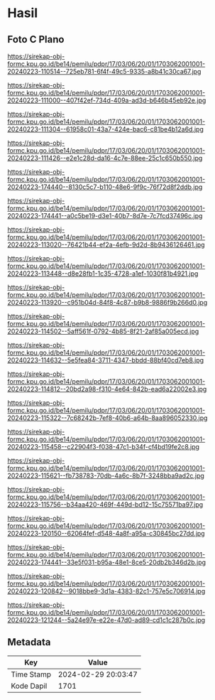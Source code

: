 # Hasil

## Foto C Plano

https://sirekap-obj-formc.kpu.go.id/be14/pemilu/pdpr/17/03/06/20/01/1703062001001-20240223-110514--725eb781-6f4f-49c5-9335-a8b41c30ca67.jpg

https://sirekap-obj-formc.kpu.go.id/be14/pemilu/pdpr/17/03/06/20/01/1703062001001-20240223-111000--407f42ef-734d-409a-ad3d-b646b45eb92e.jpg

https://sirekap-obj-formc.kpu.go.id/be14/pemilu/pdpr/17/03/06/20/01/1703062001001-20240223-111304--61958c01-43a7-424e-bac6-c81be4b12a6d.jpg

https://sirekap-obj-formc.kpu.go.id/be14/pemilu/pdpr/17/03/06/20/01/1703062001001-20240223-111426--e2e1c28d-da16-4c7e-88ee-25c1c650b550.jpg

https://sirekap-obj-formc.kpu.go.id/be14/pemilu/pdpr/17/03/06/20/01/1703062001001-20240223-174440--8130c5c7-b110-48e6-9f9c-76f72d8f2ddb.jpg

https://sirekap-obj-formc.kpu.go.id/be14/pemilu/pdpr/17/03/06/20/01/1703062001001-20240223-174441--a0c5be19-d3e1-40b7-8d7e-7c7fcd37496c.jpg

https://sirekap-obj-formc.kpu.go.id/be14/pemilu/pdpr/17/03/06/20/01/1703062001001-20240223-113020--76421b44-ef2a-4efb-9d2d-8b9436126461.jpg

https://sirekap-obj-formc.kpu.go.id/be14/pemilu/pdpr/17/03/06/20/01/1703062001001-20240223-113448--d8e28fb1-1c35-4728-a1ef-1030f81b4921.jpg

https://sirekap-obj-formc.kpu.go.id/be14/pemilu/pdpr/17/03/06/20/01/1703062001001-20240223-113920--c951b04d-84f8-4c87-b9b8-9886f9b266d0.jpg

https://sirekap-obj-formc.kpu.go.id/be14/pemilu/pdpr/17/03/06/20/01/1703062001001-20240223-114502--5aff561f-0792-4b85-8f21-2af85a005ecd.jpg

https://sirekap-obj-formc.kpu.go.id/be14/pemilu/pdpr/17/03/06/20/01/1703062001001-20240223-114632--5e5fea84-3711-4347-bbdd-88bf40cd7eb8.jpg

https://sirekap-obj-formc.kpu.go.id/be14/pemilu/pdpr/17/03/06/20/01/1703062001001-20240223-114812--20bd2a98-f310-4e64-842b-ead6a22002e3.jpg

https://sirekap-obj-formc.kpu.go.id/be14/pemilu/pdpr/17/03/06/20/01/1703062001001-20240223-115322--7c68242b-7ef8-40b6-a64b-8aa896052330.jpg

https://sirekap-obj-formc.kpu.go.id/be14/pemilu/pdpr/17/03/06/20/01/1703062001001-20240223-115458--c22904f3-f038-47c1-b34f-cf4bd19fe2c8.jpg

https://sirekap-obj-formc.kpu.go.id/be14/pemilu/pdpr/17/03/06/20/01/1703062001001-20240223-115621--fb738783-70db-4a6c-8b7f-3248bba9ad2c.jpg

https://sirekap-obj-formc.kpu.go.id/be14/pemilu/pdpr/17/03/06/20/01/1703062001001-20240223-115756--b34aa420-469f-449d-bd12-15c75571ba97.jpg

https://sirekap-obj-formc.kpu.go.id/be14/pemilu/pdpr/17/03/06/20/01/1703062001001-20240223-120150--62064fef-d548-4a8f-a95a-c30845bc27dd.jpg

https://sirekap-obj-formc.kpu.go.id/be14/pemilu/pdpr/17/03/06/20/01/1703062001001-20240223-174441--33e5f031-b95a-48e1-8ce5-20db2b346d2b.jpg

https://sirekap-obj-formc.kpu.go.id/be14/pemilu/pdpr/17/03/06/20/01/1703062001001-20240223-120842--9018bbe9-3d1a-4383-82c1-757e5c706914.jpg

https://sirekap-obj-formc.kpu.go.id/be14/pemilu/pdpr/17/03/06/20/01/1703062001001-20240223-121244--5a24e97e-e22e-47d0-ad89-cd1c1c287b0c.jpg


## Metadata

| Key        | Value               |
| ---------- | ------------------- |
| Time Stamp | 2024-02-29 20:03:47 |
| Kode Dapil | 1701                |




